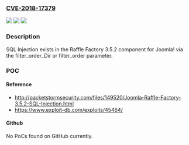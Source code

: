 ### [CVE-2018-17379](https://cve.mitre.org/cgi-bin/cvename.cgi?name=CVE-2018-17379)
![](https://img.shields.io/static/v1?label=Product&message=n%2Fa&color=blue)
![](https://img.shields.io/static/v1?label=Version&message=n%2Fa&color=blue)
![](https://img.shields.io/static/v1?label=Vulnerability&message=n%2Fa&color=brighgreen)

### Description

SQL Injection exists in the Raffle Factory 3.5.2 component for Joomla! via the filter_order_Dir or filter_order parameter.

### POC

#### Reference
- http://packetstormsecurity.com/files/149520/Joomla-Raffle-Factory-3.5.2-SQL-Injection.html
- https://www.exploit-db.com/exploits/45464/

#### Github
No PoCs found on GitHub currently.

